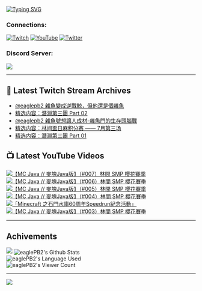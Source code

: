 <!--### Hello people, I'm EaglePB2 - The one who building something for fun 👋
Thank you for standby for this profile.   
The purpose of this profile is coming soon.   
You may come back later, as you wish if this readme.md is updated.   -->

<a href="https://git.io/typing-svg"><img src="https://readme-typing-svg.herokuapp.com?font=Fira+Code&duration=1000&pause=5000&vCenter=true&random=false&width=500&lines=%F0%9F%91%8B+Hello+Everyone%2C+I'm+EaglePB2.;%F0%9F%99%87+Thank+you+for+stopping+by+my+profile.+;%F0%9F%94%AD+%3D%3D%3D%3D+%F0%9F%94%AD;%F0%9F%91%8B+%E4%BD%A0%E5%A5%BD%EF%BC%8C%E6%AD%A1%E8%BF%8E%E4%BE%86%E5%88%B0%E6%88%91%E7%9A%84%E4%BB%A3%E7%A2%BC%E5%BA%AB%E3%80%82;%F0%9F%99%87+%E6%84%9F%E8%AC%9D%E5%89%8D%E4%BE%86%E5%8F%83%E8%A7%80%E5%B0%8F%E5%B1%8B+owo~" alt="Typing SVG" /></a>

### Connections:

[![Twitch](https://img.shields.io/badge/Twitch-9347FF?style=flat-square&logo=twitch&logoColor=white)](https://www.twitch.tv/eaglepb2)
[![YouTube](https://img.shields.io/badge/YouTube-%23FF0000.svg?style=flat-square&logo=YouTube&logoColor=white)](https://www.youtube.com/eaglepb2)
[![Twitter](https://img.shields.io/badge/Twitter-%231DA1F2.svg?style=flat-square&logo=Twitter&logoColor=white)](https://twitter.com/eaglepb2)

### Discord Server:

[![](https://invidget.switchblade.xyz/qKrub9b?theme=dark&language=ch)](https://discord.gg/qKrub9b)

---

## 👾 Latest Twitch Stream Archives
<!-- TWITCH:START -->
- [@eaglepb2 雜魚變成逆戰鯨，但他還是個雜魚](https://www.twitch.tv/videos/2207765794)
- [精选内容：潛淵第三團 Part 02](https://www.twitch.tv/videos/2207017185)
- [@eaglepb2 雜魚號想讓人成材-雜魚門的生存頭腦戰](https://www.twitch.tv/videos/2206895339)
- [精选内容：林间盃日麻积分赛 —— 7月第三场](https://www.twitch.tv/videos/2206731228)
- [精选内容：潛淵第三團 Part 01](https://www.twitch.tv/videos/2206648366)
<!-- TWITCH:END -->



## 📺 Latest YouTube Videos
<!-- YOUTUBE:START -->
<!-- YOUTUBE:END -->

<!-- BEGIN YOUTUBE-CARDS -->
<a href="https://www.youtube.com/watch?v=_Dn4pvtE5Rc">
  <picture>
    <source media="(prefers-color-scheme: dark)" srcset="https://ytcards.demolab.com/?id=_Dn4pvtE5Rc&title=%E3%80%90MC+Java+%2F%2F+%E9%BA%A5%E5%A1%8AJava%E7%89%88%E3%80%91%EF%BC%88%23007%EF%BC%89%E6%9E%97%E9%96%93+SMP+%E6%AB%BB%E8%8A%B1%E8%B3%BD%E5%AD%A3&lang=zh&timestamp=1721981539&background_color=%230d1117&title_color=%23ffffff&stats_color=%23dedede&max_title_lines=1&width=250&border_radius=5&duration=17747">
    <img src="https://ytcards.demolab.com/?id=_Dn4pvtE5Rc&title=%E3%80%90MC+Java+%2F%2F+%E9%BA%A5%E5%A1%8AJava%E7%89%88%E3%80%91%EF%BC%88%23007%EF%BC%89%E6%9E%97%E9%96%93+SMP+%E6%AB%BB%E8%8A%B1%E8%B3%BD%E5%AD%A3&lang=zh&timestamp=1721981539&background_color=%23ffffff&title_color=%2324292f&stats_color=%2357606a&max_title_lines=1&width=250&border_radius=5&duration=17747" alt="【MC Java // 麥塊Java版】（#007）林間 SMP 櫻花賽季" title="【MC Java // 麥塊Java版】（#007）林間 SMP 櫻花賽季">
  </picture>
</a>
<a href="https://www.youtube.com/watch?v=1A4owNY_8Jg">
  <picture>
    <source media="(prefers-color-scheme: dark)" srcset="https://ytcards.demolab.com/?id=1A4owNY_8Jg&title=%E3%80%90MC+Java+%2F%2F+%E9%BA%A5%E5%A1%8AJava%E7%89%88%E3%80%91%EF%BC%88%23006%EF%BC%89%E6%9E%97%E9%96%93+SMP+%E6%AB%BB%E8%8A%B1%E8%B3%BD%E5%AD%A3&lang=zh&timestamp=1721887880&background_color=%230d1117&title_color=%23ffffff&stats_color=%23dedede&max_title_lines=1&width=250&border_radius=5&duration=14169">
    <img src="https://ytcards.demolab.com/?id=1A4owNY_8Jg&title=%E3%80%90MC+Java+%2F%2F+%E9%BA%A5%E5%A1%8AJava%E7%89%88%E3%80%91%EF%BC%88%23006%EF%BC%89%E6%9E%97%E9%96%93+SMP+%E6%AB%BB%E8%8A%B1%E8%B3%BD%E5%AD%A3&lang=zh&timestamp=1721887880&background_color=%23ffffff&title_color=%2324292f&stats_color=%2357606a&max_title_lines=1&width=250&border_radius=5&duration=14169" alt="【MC Java // 麥塊Java版】（#006）林間 SMP 櫻花賽季" title="【MC Java // 麥塊Java版】（#006）林間 SMP 櫻花賽季">
  </picture>
</a>
<a href="https://www.youtube.com/watch?v=KBRecukHIys">
  <picture>
    <source media="(prefers-color-scheme: dark)" srcset="https://ytcards.demolab.com/?id=KBRecukHIys&title=%E3%80%90MC+Java+%2F%2F+%E9%BA%A5%E5%A1%8AJava%E7%89%88%E3%80%91%EF%BC%88%23005%EF%BC%89%E6%9E%97%E9%96%93+SMP+%E6%AB%BB%E8%8A%B1%E8%B3%BD%E5%AD%A3&lang=zh&timestamp=1721797597&background_color=%230d1117&title_color=%23ffffff&stats_color=%23dedede&max_title_lines=1&width=250&border_radius=5&duration=15926">
    <img src="https://ytcards.demolab.com/?id=KBRecukHIys&title=%E3%80%90MC+Java+%2F%2F+%E9%BA%A5%E5%A1%8AJava%E7%89%88%E3%80%91%EF%BC%88%23005%EF%BC%89%E6%9E%97%E9%96%93+SMP+%E6%AB%BB%E8%8A%B1%E8%B3%BD%E5%AD%A3&lang=zh&timestamp=1721797597&background_color=%23ffffff&title_color=%2324292f&stats_color=%2357606a&max_title_lines=1&width=250&border_radius=5&duration=15926" alt="【MC Java // 麥塊Java版】（#005）林間 SMP 櫻花賽季" title="【MC Java // 麥塊Java版】（#005）林間 SMP 櫻花賽季">
  </picture>
</a>
<a href="https://www.youtube.com/watch?v=NUVbl10epUk">
  <picture>
    <source media="(prefers-color-scheme: dark)" srcset="https://ytcards.demolab.com/?id=NUVbl10epUk&title=%E3%80%90MC+Java+%2F%2F+%E9%BA%A5%E5%A1%8AJava%E7%89%88%E3%80%91%EF%BC%88%23004%EF%BC%89%E6%9E%97%E9%96%93+SMP+%E6%AB%BB%E8%8A%B1%E8%B3%BD%E5%AD%A3&lang=zh&timestamp=1721712238&background_color=%230d1117&title_color=%23ffffff&stats_color=%23dedede&max_title_lines=1&width=250&border_radius=5&duration=16016">
    <img src="https://ytcards.demolab.com/?id=NUVbl10epUk&title=%E3%80%90MC+Java+%2F%2F+%E9%BA%A5%E5%A1%8AJava%E7%89%88%E3%80%91%EF%BC%88%23004%EF%BC%89%E6%9E%97%E9%96%93+SMP+%E6%AB%BB%E8%8A%B1%E8%B3%BD%E5%AD%A3&lang=zh&timestamp=1721712238&background_color=%23ffffff&title_color=%2324292f&stats_color=%2357606a&max_title_lines=1&width=250&border_radius=5&duration=16016" alt="【MC Java // 麥塊Java版】（#004）林間 SMP 櫻花賽季" title="【MC Java // 麥塊Java版】（#004）林間 SMP 櫻花賽季">
  </picture>
</a>
<a href="https://www.youtube.com/watch?v=f_cKGTq9fuw">
  <picture>
    <source media="(prefers-color-scheme: dark)" srcset="https://ytcards.demolab.com/?id=f_cKGTq9fuw&title=%E3%80%8CMinecraft+%E4%B9%8B%E7%9F%B3%E9%96%80%E6%B0%B4%E5%BA%AB60%E5%91%A8%E5%B9%B4Speedrun%E7%B4%80%E5%BF%B5%E6%B4%BB%E5%8B%95%E3%80%8D&lang=zh&timestamp=1721645950&background_color=%230d1117&title_color=%23ffffff&stats_color=%23dedede&max_title_lines=1&width=250&border_radius=5&duration=660">
    <img src="https://ytcards.demolab.com/?id=f_cKGTq9fuw&title=%E3%80%8CMinecraft+%E4%B9%8B%E7%9F%B3%E9%96%80%E6%B0%B4%E5%BA%AB60%E5%91%A8%E5%B9%B4Speedrun%E7%B4%80%E5%BF%B5%E6%B4%BB%E5%8B%95%E3%80%8D&lang=zh&timestamp=1721645950&background_color=%23ffffff&title_color=%2324292f&stats_color=%2357606a&max_title_lines=1&width=250&border_radius=5&duration=660" alt="「Minecraft 之石門水庫60周年Speedrun紀念活動」" title="「Minecraft 之石門水庫60周年Speedrun紀念活動」">
  </picture>
</a>
<a href="https://www.youtube.com/watch?v=jOTEl9gDp2w">
  <picture>
    <source media="(prefers-color-scheme: dark)" srcset="https://ytcards.demolab.com/?id=jOTEl9gDp2w&title=%E3%80%90MC+Java+%2F%2F+%E9%BA%A5%E5%A1%8AJava%E7%89%88%E3%80%91%EF%BC%88%23003%EF%BC%89%E6%9E%97%E9%96%93+SMP+%E6%AB%BB%E8%8A%B1%E8%B3%BD%E5%AD%A3&lang=zh&timestamp=1721625085&background_color=%230d1117&title_color=%23ffffff&stats_color=%23dedede&max_title_lines=1&width=250&border_radius=5&duration=15614">
    <img src="https://ytcards.demolab.com/?id=jOTEl9gDp2w&title=%E3%80%90MC+Java+%2F%2F+%E9%BA%A5%E5%A1%8AJava%E7%89%88%E3%80%91%EF%BC%88%23003%EF%BC%89%E6%9E%97%E9%96%93+SMP+%E6%AB%BB%E8%8A%B1%E8%B3%BD%E5%AD%A3&lang=zh&timestamp=1721625085&background_color=%23ffffff&title_color=%2324292f&stats_color=%2357606a&max_title_lines=1&width=250&border_radius=5&duration=15614" alt="【MC Java // 麥塊Java版】（#003）林間 SMP 櫻花賽季" title="【MC Java // 麥塊Java版】（#003）林間 SMP 櫻花賽季">
  </picture>
</a>
<!-- END YOUTUBE-CARDS -->

---

## Achivements
[![](https://github-profile-trophy.vercel.app/?username=eaglepb2&theme=monokai&no-bg=true&&title=Repositories,Issues,Commit,MultiLanguage)](https://github.com/anuraghazra/github-readme-stats)
<img align="center" alt="eaglePB2's Github Stats" src="https://github-readme-stats.vercel.app/api?username=eaglePB2&show_icons=true&hide_border=true&theme=merko" />
<br>
<img align="center" alt="eaglePB2's Language Used" src="https://github-readme-stats.vercel.app/api/top-langs/?username=eaglePB2&show_icons=true&hide_border=true&theme=merko&layout=compact&langs_count=8" />
<br>
<img align="center" alt="eaglePB2's Viewer Count" src="https://visitcount.itsvg.in/api?id=eaglepb2&label=Profile%20Views&color=3&icon=5&pretty=true" />

<hr>

<!-- RANDOMQUOTE:START -->
![](https://quotes-github-readme.vercel.app/api?type=horizontal&theme=merko)
<!-- RANDOMQUOTE:END -->


<!--
       _____   _   _   _____       _____   _   _   ____   
      |_   _| | | | | |  ___|     |  ___| | \ | | |  _  \  
        | |   | |_| | | |___      | |___  |  \| | | | | | 
        | |   |  _  | |  ___|     |  ___| |     | | | | | 
        | |   | | | | | |___      | |___  | |\  | | |_| | 
        |_|   |_| |_| |_____|     |_____| |_| \_| |____ / 
      
-->
